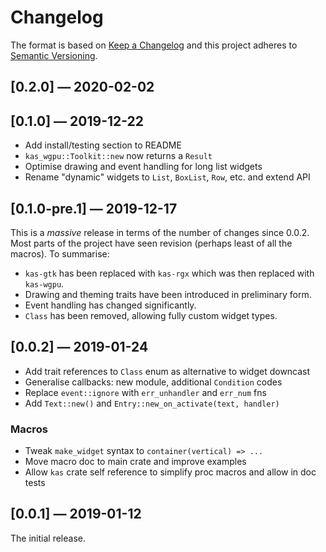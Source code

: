 # Changelog
The format is based on [Keep a Changelog](http://keepachangelog.com/en/1.0.0/)
and this project adheres to [Semantic Versioning](https://semver.org/spec/v2.0.0.html).

## [0.2.0] — 2020-02-02


## [0.1.0] — 2019-12-22
-   Add install/testing section to README
-   `kas_wgpu::Toolkit::new` now returns a `Result`
-   Optimise drawing and event handling for long list widgets
-   Rename "dynamic" widgets to `List`, `BoxList`, `Row`, etc. and extend API

## [0.1.0-pre.1] — 2019-12-17
This is a *massive* release in terms of the number of changes since 0.0.2. Most
parts of the project have seen revision (perhaps least of all the macros). To
summarise:

-   `kas-gtk` has been replaced with `kas-rgx` which was then replaced with
    `kas-wgpu`.
-   Drawing and theming traits have been introduced in preliminary form.
-   Event handling has changed significantly.
-   `Class` has been removed, allowing fully custom widget types.

## [0.0.2] — 2019-01-24
-   Add trait references to `Class` enum as alternative to widget downcast
-   Generalise callbacks: new module, additional `Condition` codes
-   Replace `event::ignore` with `err_unhandler` and `err_num` fns
-   Add `Text::new()` and `Entry::new_on_activate(text, handler)`

### Macros
-   Tweak `make_widget` syntax to `container(vertical) => ...`
-   Move macro doc to main crate and improve examples
-   Allow `kas` crate self reference to simplify proc macros and allow in doc tests

## [0.0.1] — 2019-01-12
The initial release.
